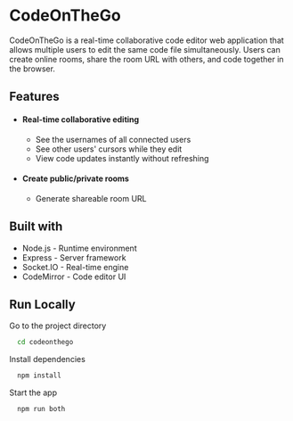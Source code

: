 # CodeOnTheGo 
CodeOnTheGo is a real-time collaborative code editor web application that allows multiple users to edit the same code file simultaneously. Users can create online rooms, share the room URL with others, and code together in the browser.


## Features

- #### Real-time collaborative editing
  - See the usernames of all connected users 
  - See other users' cursors while they edit
  - View code updates instantly without refreshing

- #### Create public/private rooms
  - Generate shareable room URL


## Built with
- Node.js - Runtime environment
- Express - Server framework
- Socket.IO - Real-time engine
- CodeMirror - Code editor UI





## Run Locally


Go to the project directory

```bash
  cd codeonthego
```

Install dependencies

```bash
  npm install
```

Start the app

```bash
  npm run both
```
